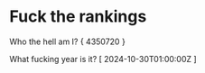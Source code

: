 # Fuck the rankings

Who the hell am I?
{ 4350720 }

What fucking year is it?
[ 2024-10-30T01:00:00Z ]
